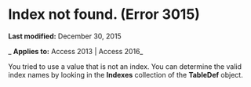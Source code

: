 
# Index not found. (Error 3015)

 **Last modified:** December 30, 2015

 _ **Applies to:** Access 2013 | Access 2016_

You tried to use a value that is not an index. You can determine the valid index names by looking in the  **Indexes** collection of the **TableDef** object.

